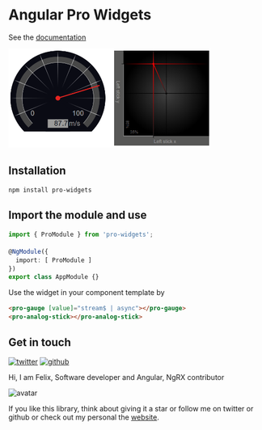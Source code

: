 # Angular Pro Widgets

See the [documentation](https://ngfelixl.github.io/pro-widgets)

<img src="../../img/demo.PNG" alt="Widgets" width="400px">

## Installation 

```
npm install pro-widgets
```

## Import the module and use

```typescript
import { ProModule } from 'pro-widgets';

@NgModule({
  import: [ ProModule ]
})
export class AppModule {}
```

Use the widget in your component template by

```html
<pro-gauge [value]="stream$ | async"></pro-gauge>
<pro-analog-stick></pro-analog-stick>
```

## Get in touch

[![twitter](https://img.shields.io/badge/twitter-%40ngfelixl-blue.svg?logo=twitter)](https://twitter.com/intent/follow?screen_name=ngfelixl)
[![github](https://img.shields.io/badge/github-%40ngfelixl-blue.svg?logo=github)](https://github.com/ngfelixl)

Hi, I am Felix,
Software developer and Angular, NgRX contributor

![avatar](https://avatars2.githubusercontent.com/u/24190530?s=200&v=4)

If you like this library, think about giving it a star or follow me on twitter or github or check out my personal
the [website](https://felixlemke.com).